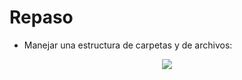 # Repaso

* Manejar una estructura de carpetas y de archivos:

<div id ="header" align="center">
<img src="https://github.com/sbstzuluaga1111/repaso/assets/133683120/917d13df-3aae-47c3-9543-fae6d5c4ed95">
</div>
